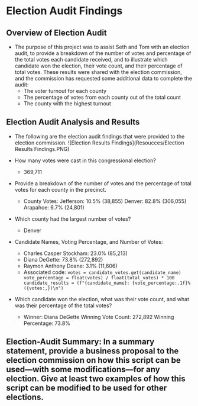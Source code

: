 # Election Audit Findings

## Overview of Election Audit
- The purpose of this project was to assist Seth and Tom with an election audit, to provide a breakdown of the number of votes and percentage of the total votes each candidate received, and to illustrate which candidate won the election, their vote count, and their percentage of total votes.  These results were shared with the election commission, and the commission has requested some additional data to complete the audit:
  - The voter turnout for each county
  - The percentage of votes from each county out of the total count
  - The county with the highest turnout


## Election Audit Analysis and Results
- The following are the election audit findings that were provided to the election commission.
 ![Election Results Findings](Resoucces/Election Results Findings.PNG)

  
- How many votes were cast in this congressional election? 
  - 369,711
- Provide a breakdown of the number of votes and the percentage of total votes for each county in the precinct.
  - County Votes:
    Jefferson: 10.5% (38,855)
    Denver: 82.8% (306,055)
    Arapahoe: 6.7% (24,801)
- Which county had the largest number of votes?
  - Denver
- Candidate Names, Voting Percentage, and Number of Votes:
   - Charles Casper Stockham: 23.0% (85,213)
   - Diana DeGette: 73.8% (272,892)
   - Raymon Anthony Doane: 3.1% (11,606) 
   - Associated code: `votes = candidate_votes.get(candidate_name) vote_percentage = float(votes) / float(total_votes) * 100 candidate_results = (f"{candidate_name}: {vote_percentage:.1f}% ({votes:,})\n")`
    
- Which candidate won the election, what was their vote count, and what was their percentage of the total votes?
  - Winner: Diana DeGette
Winning Vote Count: 272,892
Winning Percentage: 73.8% 
## Election-Audit Summary: In a summary statement, provide a business proposal to the election commission on how this script can be used—with some modifications—for any election. Give at least two examples of how this script can be modified to be used for other elections.
